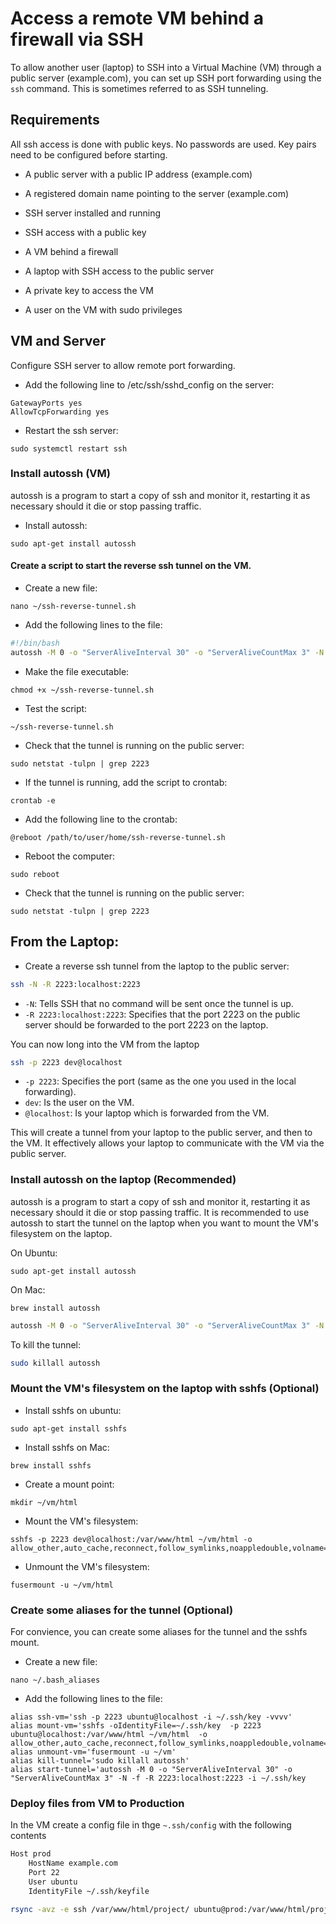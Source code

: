 # Access a remote VM behind a firewall via SSH

To allow another user (laptop) to SSH into a Virtual Machine (VM) through a public server (example.com), you can set up SSH port forwarding using the `ssh` command. This is sometimes referred to as SSH tunneling.

## Requirements

All ssh access is done with public keys. No passwords are used. Key pairs need to be configured before starting.

- A public server with a public IP address (example.com)
- A registered domain name pointing to the server (example.com)
- SSH server installed and running
- SSH access with a public key

- A VM behind a firewall
- A laptop with SSH access to the public server
- A private key to access the VM
- A user on the VM with sudo privileges

## VM and Server

Configure SSH server to allow remote port forwarding.

- Add the following line to /etc/ssh/sshd_config on the server:
```
GatewayPorts yes
AllowTcpForwarding yes
```

- Restart the ssh server:
```
sudo systemctl restart ssh
```

### Install autossh (VM)

autossh is a program to start a copy of ssh and monitor it, restarting it as necessary should it die or stop passing traffic.

- Install autossh:
```
sudo apt-get install autossh
```

#### Create a script to start the reverse ssh tunnel on the VM.

- Create a new file:
```
nano ~/ssh-reverse-tunnel.sh
```

- Add the following lines to the file:
```bash
#!/bin/bash
autossh -M 0 -o "ServerAliveInterval 30" -o "ServerAliveCountMax 3" -N -f -R 2223:127.0.0.1:22 user@example.com -i /path/to/private/key
```

- Make the file executable:
```
chmod +x ~/ssh-reverse-tunnel.sh
```

- Test the script:
```
~/ssh-reverse-tunnel.sh
```

- Check that the tunnel is running on the public server:
```
sudo netstat -tulpn | grep 2223
```

- If the tunnel is running, add the script to crontab:
```
crontab -e
```

- Add the following line to the crontab:
```
@reboot /path/to/user/home/ssh-reverse-tunnel.sh
```

- Reboot the computer:
```
sudo reboot
```

- Check that the tunnel is running on the public server:
```
sudo netstat -tulpn | grep 2223
```

## From the Laptop:

- Create a reverse ssh tunnel from the laptop to the public server:

```bash
ssh -N -R 2223:localhost:2223
```
- `-N`: Tells SSH that no command will be sent once the tunnel is up.
- `-R 2223:localhost:2223`: Specifies that the port 2223 on the public server should be forwarded to the port 2223 on the laptop.

You can now long into the VM from the laptop

```bash
ssh -p 2223 dev@localhost
```

- `-p 2223`: Specifies the port (same as the one you used in the local forwarding).
- `dev`: Is the user on the VM.
- `@localhost`: Is your laptop which is forwarded from the VM.

This will create a tunnel from your laptop to the public server, and then to the VM. It effectively allows your laptop to communicate with the VM via the public server.

### Install autossh on the laptop (Recommended)

autossh is a program to start a copy of ssh and monitor it, restarting it as necessary should it die or stop passing traffic. It is recommended to use autossh to start the tunnel on the laptop when you want to mount the VM's filesystem on the laptop.

  On Ubuntu:
```
sudo apt-get install autossh
```

On Mac:
```
brew install autossh
```

```sh
autossh -M 0 -o "ServerAliveInterval 30" -o "ServerAliveCountMax 3" -N -f -R 2223:localhost:2223 user@example.com -i /path/to/private/key
```

To kill the tunnel:
```sh
sudo killall autossh
```

### Mount the VM's filesystem on the laptop with sshfs (Optional)

- Install sshfs on ubuntu:
```
sudo apt-get install sshfs
```

- Install sshfs on Mac:
```
brew install sshfs
```

- Create a mount point:
```
mkdir ~/vm/html
```

- Mount the VM's filesystem:
```
sshfs -p 2223 dev@localhost:/var/www/html ~/vm/html -o allow_other,auto_cache,reconnect,follow_symlinks,noappledouble,volname=VM
```

- Unmount the VM's filesystem:
```
fusermount -u ~/vm/html
```

### Create some aliases for the tunnel (Optional)

For convience, you can create some aliases for the tunnel and the sshfs mount.

- Create a new file:
```
nano ~/.bash_aliases
```

- Add the following lines to the file:
```
alias ssh-vm='ssh -p 2223 ubuntu@localhost -i ~/.ssh/key -vvvv'
alias mount-vm='sshfs -oIdentityFile=~/.ssh/key  -p 2223 ubuntu@localhost:/var/www/html ~/vm/html  -o allow_other,auto_cache,reconnect,follow_symlinks,noappledouble,volname=VM'
alias unmount-vm='fusermount -u ~/vm'
alias kill-tunnel='sudo killall autossh'
alias start-tunnel='autossh -M 0 -o "ServerAliveInterval 30" -o "ServerAliveCountMax 3" -N -f -R 2223:localhost:2223 -i ~/.ssh/key

```

### Deploy files from VM to Production

In the VM create a config file in thge `~.ssh/config` with the following contents

```sh
Host prod
    HostName example.com
    Port 22
    User ubuntu
    IdentityFile ~/.ssh/keyfile
```


```sh
rsync -avz -e ssh /var/www/html/project/ ubuntu@prod:/var/www/html/project/
```
